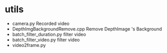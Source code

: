 # utils
- camera.py  Recorded video 
- DepthImgBackgroundRemove.cpp  Remove DepthImage 's Background 
- batch_filter_duration.py  filter video
- batch_filter_video.py   filter video
- video2frame.py  

